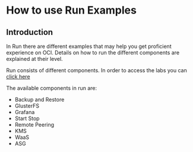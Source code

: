 # How to use Run Examples

## Introduction

In Run there are different examples that may help you get proficient experience on OCI.
Details on how to run the different components are explained at their level.

Run consists of different components. In order to access the labs you can [click here](https://oracle.github.io/learning-library/solutions-library/infrastructure-automation/thunder/run/run-workshop/index.html?lab=lab-1-run-intro)


The available components in run are:
- Backup and Restore
- GlusterFS
- Grafana
- Start Stop
- Remote Peering
- KMS
- WaaS
- ASG